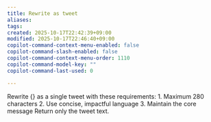 ```yaml
---
title: Rewrite as tweet
aliases:
tags:
created: 2025-10-17T22:42:39+09:00
modified: 2025-10-17T22:46:40+09:00
copilot-command-context-menu-enabled: false
copilot-command-slash-enabled: false
copilot-command-context-menu-order: 1110
copilot-command-model-key: ""
copilot-command-last-used: 0

---
```

Rewrite {} as a single tweet with these requirements:
    1. Maximum 280 characters
    2. Use concise, impactful language
    3. Maintain the core message
    Return only the tweet text.
